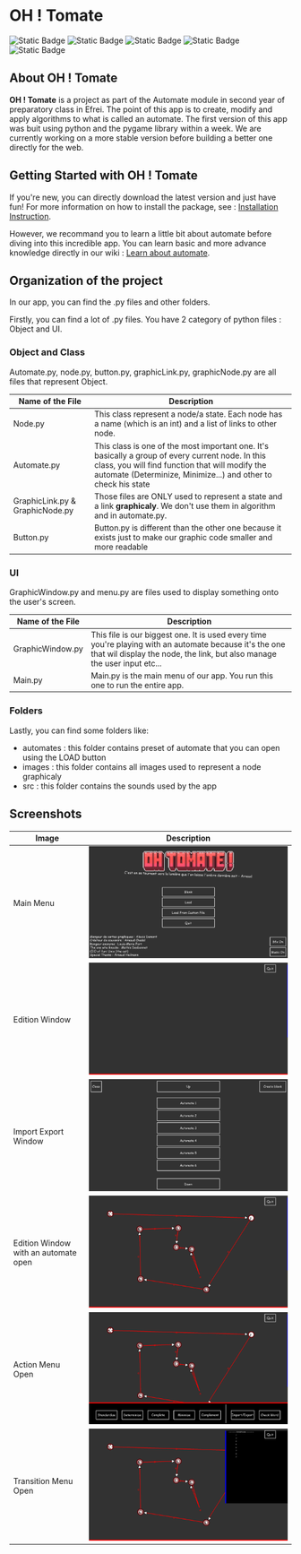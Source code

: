 # OH ! Tomate

![Static Badge](https://img.shields.io/badge/state-beta-orange?style=flat) ![Static Badge](https://img.shields.io/badge/license-MIT-green?style=flat) ![Static Badge](https://img.shields.io/badge/current%20version-1.1.1-blue?style=flat) ![Static Badge](https://img.shields.io/badge/python-3.11%7C3.12%7C3.13-purple?style=flat&link=https%3A%2F%2Fwww.python.org%2Fdownloads%2F) ![Static Badge](https://img.shields.io/badge/pygame-2.6.1-yellow?style=flat&link=https%3A%2F%2Fpypi.org%2Fproject%2Fpygame%2F)

## About OH ! Tomate

**OH ! Tomate** is a project as part of the Automate module in second year of preparatory class in Efrei. The point of this app is to create, modify and apply algorithms to what is called an automate. The first version of this app was buit using python and the pygame library within a week. We are currently working on a more stable version before building a better one directly for the web.

## Getting Started with OH ! Tomate

If you're new, you can directly download the latest version and just have fun! For more information on how to install the package, see : [Installation Instruction](https://github.com/Arnaud-Chadal/oh-tomate/wiki/Installation-and-usage).

However, we recommand you to learn a little bit about automate before diving into this incredible app. You can learn basic and more advance knowledge directly in our wiki : [Learn about automate](https://github.com/Arnaud-Chadal/oh-tomate/wiki/Learn-about-automate).

## Organization of the project

In our app, you can find the .py files and other folders.

Firstly, you can find a lot of .py files. You have 2 category of python files : Object and UI.

### Object and Class

Automate.py, node.py, button.py, graphicLink.py, graphicNode.py are all files that represent Object.

| Name of the File                                | Description                                                                         |
| ------------------------------------ | ----------------------------------------------------------------------------------- |
| Node.py                      | This class represent a node/a state. Each node has a name (which is an int) and a list of links to other node.                                            |
| Automate.py | This class is one of the most important one. It's basically a group of every current node. In this class, you will find function that will modify the automate (Determinize, Minimize...) and other to check his state |
| GraphicLink.py & GraphicNode.py | Those files are ONLY used to represent a state and a link **graphicaly**. We don't use them in algorithm and in automate.py. |
| Button.py | Button.py is different than the other one because it exists just to make our graphic code smaller and more readable |

### UI

GraphicWindow.py and menu.py are files used to display something onto the user's screen.

| Name of the File                                | Description                                                                         |
| ------------------------------------ | ----------------------------------------------------------------------------------- |
| GraphicWindow.py                      | This file is our biggest one. It is used every time you're playing with an automate because it's the one that wil display the node, the link, but also manage the user input etc... |
| Main.py | Main.py is the main menu of our app. You run this one to run the entire app. |

### Folders

Lastly, you can find some folders like:
- automates : this folder contains preset of automate that you can open using the LOAD button
- images : this folder contains all images used to represent a node graphicaly
- src : this folder contains the sounds used by the app

## Screenshots

| Image                                | Description                                                                                      |
| ------------------------------------ | ------------------------------------------------------------------------------------------------ |
| Main Menu                            | ![Main Menu Image](readmeImages/image.png)                                                       |
| Edition Window                       | ![Edition Window](readmeImages/{41327216-8A7E-484E-AD73-2BCAC70BAD44}.png)                       |
| Import Export Window                 | ![Import Export Window](readmeImages/{44739E5E-D6D1-4DD6-BCEA-3AECCD360AC1}.png)                 |
| Edition Window with an automate open | ![Edition Window with an automate open](readmeImages/{76C7CE6D-31BB-40FF-964F-A295C0E97A56}.png) |
| Action Menu Open                     | ![Action Menu Open](readmeImages/{882A1BB0-5DF4-4E81-89F5-9E850D7B6D26}.png)                     |
| Transition Menu Open                 | ![Transition Menu Open](readmeImages/{B6F78DF6-0412-437D-A331-6679710838A5}.png)                 |
